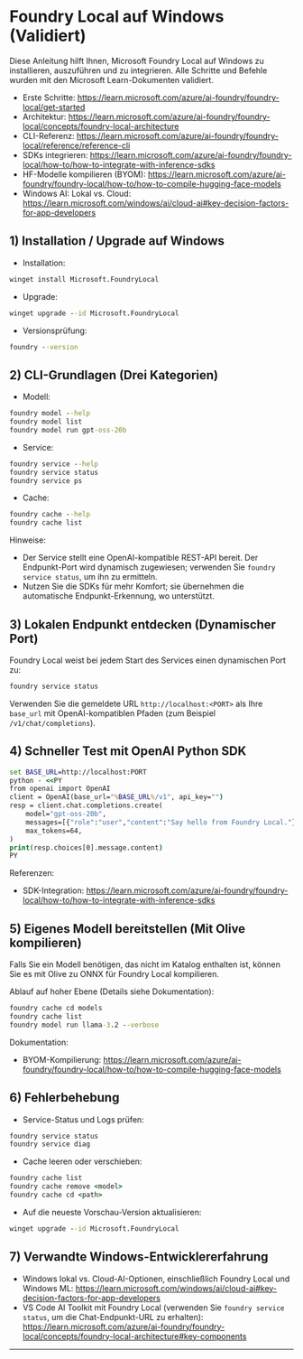 <!--
CO_OP_TRANSLATOR_METADATA:
{
  "original_hash": "070a706937c5ac9feb45693b8c572d25",
  "translation_date": "2025-09-22T12:59:01+00:00",
  "source_file": "Module07/foundrylocal.md",
  "language_code": "de"
}
-->
# Foundry Local auf Windows (Validiert)

Diese Anleitung hilft Ihnen, Microsoft Foundry Local auf Windows zu installieren, auszuführen und zu integrieren. Alle Schritte und Befehle wurden mit den Microsoft Learn-Dokumenten validiert.

- Erste Schritte: https://learn.microsoft.com/azure/ai-foundry/foundry-local/get-started
- Architektur: https://learn.microsoft.com/azure/ai-foundry/foundry-local/concepts/foundry-local-architecture
- CLI-Referenz: https://learn.microsoft.com/azure/ai-foundry/foundry-local/reference/reference-cli
- SDKs integrieren: https://learn.microsoft.com/azure/ai-foundry/foundry-local/how-to/how-to-integrate-with-inference-sdks
- HF-Modelle kompilieren (BYOM): https://learn.microsoft.com/azure/ai-foundry/foundry-local/how-to/how-to-compile-hugging-face-models
- Windows AI: Lokal vs. Cloud: https://learn.microsoft.com/windows/ai/cloud-ai#key-decision-factors-for-app-developers

## 1) Installation / Upgrade auf Windows

- Installation:
```cmd
winget install Microsoft.FoundryLocal
```
- Upgrade:
```cmd
winget upgrade --id Microsoft.FoundryLocal
```
- Versionsprüfung:
```cmd
foundry --version
```

## 2) CLI-Grundlagen (Drei Kategorien)

- Modell:
```cmd
foundry model --help
foundry model list
foundry model run gpt-oss-20b
```
- Service:
```cmd
foundry service --help
foundry service status
foundry service ps
```
- Cache:
```cmd
foundry cache --help
foundry cache list
```

Hinweise:
- Der Service stellt eine OpenAI-kompatible REST-API bereit. Der Endpunkt-Port wird dynamisch zugewiesen; verwenden Sie `foundry service status`, um ihn zu ermitteln.
- Nutzen Sie die SDKs für mehr Komfort; sie übernehmen die automatische Endpunkt-Erkennung, wo unterstützt.

## 3) Lokalen Endpunkt entdecken (Dynamischer Port)

Foundry Local weist bei jedem Start des Services einen dynamischen Port zu:
```cmd
foundry service status
```
Verwenden Sie die gemeldete URL `http://localhost:<PORT>` als Ihre `base_url` mit OpenAI-kompatiblen Pfaden (zum Beispiel `/v1/chat/completions`).

## 4) Schneller Test mit OpenAI Python SDK

```cmd
set BASE_URL=http://localhost:PORT
python - <<PY
from openai import OpenAI
client = OpenAI(base_url="%BASE_URL%/v1", api_key="")
resp = client.chat.completions.create(
    model="gpt-oss-20b",
    messages=[{"role":"user","content":"Say hello from Foundry Local."}],
    max_tokens=64,
)
print(resp.choices[0].message.content)
PY
```
Referenzen:
- SDK-Integration: https://learn.microsoft.com/azure/ai-foundry/foundry-local/how-to/how-to-integrate-with-inference-sdks

## 5) Eigenes Modell bereitstellen (Mit Olive kompilieren)

Falls Sie ein Modell benötigen, das nicht im Katalog enthalten ist, können Sie es mit Olive zu ONNX für Foundry Local kompilieren.

Ablauf auf hoher Ebene (Details siehe Dokumentation):
```cmd
foundry cache cd models
foundry cache list
foundry model run llama-3.2 --verbose
```
Dokumentation:
- BYOM-Kompilierung: https://learn.microsoft.com/azure/ai-foundry/foundry-local/how-to/how-to-compile-hugging-face-models

## 6) Fehlerbehebung

- Service-Status und Logs prüfen:
```cmd
foundry service status
foundry service diag
```
- Cache leeren oder verschieben:
```cmd
foundry cache list
foundry cache remove <model>
foundry cache cd <path>
```
- Auf die neueste Vorschau-Version aktualisieren:
```cmd
winget upgrade --id Microsoft.FoundryLocal
```

## 7) Verwandte Windows-Entwicklererfahrung

- Windows lokal vs. Cloud-AI-Optionen, einschließlich Foundry Local und Windows ML:
  https://learn.microsoft.com/windows/ai/cloud-ai#key-decision-factors-for-app-developers
- VS Code AI Toolkit mit Foundry Local (verwenden Sie `foundry service status`, um die Chat-Endpunkt-URL zu erhalten):
  https://learn.microsoft.com/azure/ai-foundry/foundry-local/concepts/foundry-local-architecture#key-components

---

